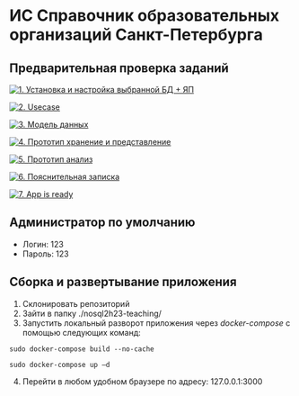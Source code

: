 # ИС Справочник образовательных организаций Санкт-Петербурга

## Предварительная проверка заданий

<a href=" ./../../../actions/workflows/1_helloworld.yml" >![1. Установка и настройка выбранной БД + ЯП]( ./../../actions/workflows/1_helloworld.yml/badge.svg)</a>

<a href=" ./../../../actions/workflows/2_usecase.yml" >![2. Usecase]( ./../../actions/workflows/2_usecase.yml/badge.svg)</a>

<a href=" ./../../../actions/workflows/3_data_model.yml" >![3. Модель данных]( ./../../actions/workflows/3_data_model.yml/badge.svg)</a>

<a href=" ./../../../actions/workflows/4_prototype_store_and_view.yml" >![4. Прототип хранение и представление]( ./../../actions/workflows/4_prototype_store_and_view.yml/badge.svg)</a>

<a href=" ./../../../actions/workflows/5_prototype_analysis.yml" >![5. Прототип анализ]( ./../../actions/workflows/5_prototype_analysis.yml/badge.svg)</a> 

<a href=" ./../../../actions/workflows/6_report.yml" >![6. Пояснительная записка]( ./../../actions/workflows/6_report.yml/badge.svg)</a>

<a href=" ./../../../actions/workflows/7_app_is_ready.yml" >![7. App is ready]( ./../../actions/workflows/7_app_is_ready.yml/badge.svg)</a>

## Администратор по умолчанию

- Логин: 123
- Пароль: 123

## Cборка и развертывание приложения

1.	Склонировать репозиторий
2.	Зайти в папку ./nosql2h23-teaching/
3.	Запустить локальный разворот приложения через *docker-compose* с помощью следующих команд:

`sudo docker-compose build --no-cache`

`sudo docker-compose up –d`

4.	Перейти в любом удобном браузере по адресу: 127.0.0.1:3000

